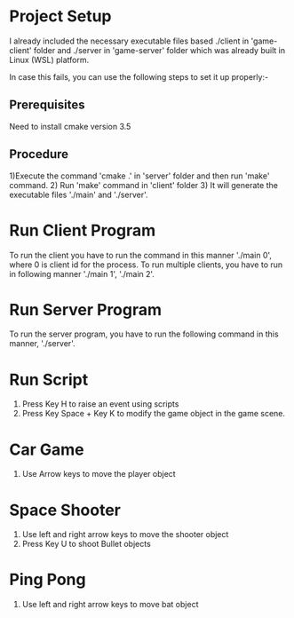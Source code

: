 # Project Setup

I already included the necessary executable files based ./client in 'game-client' folder and ./server in 'game-server' folder which was already built in Linux (WSL) platform. 

In case this fails, you can use the following steps to set it up properly:-

## Prerequisites

Need to install cmake version 3.5

## Procedure

1)Execute the command 'cmake .' in 'server' folder and then run 'make' command.
2) Run 'make' command in 'client' folder
3) It will generate the executable files './main' and './server'.

# Run Client Program

To run the client you have to run the command in this manner './main 0', where 0 is client id for the process.
To run multiple clients, you have to run in following manner './main 1', './main 2'.

# Run Server Program

To run the server program, you have to run the following command in this manner, './server'.

# Run Script 
1) Press Key H to raise an event using scripts
2) Press Key Space + Key K to modify the game object in the game scene.

# Car Game
1) Use Arrow keys to move the player object

# Space Shooter
1) Use left and right arrow keys to move the shooter object
2) Press Key U to shoot Bullet objects

# Ping Pong
1) Use left and right arrow keys to move bat object
